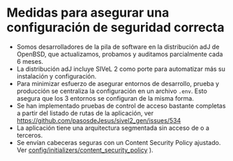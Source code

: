 # Medidas para asegurar una configuración de seguridad correcta

* Somos desarrolladores de la pila de software en la distribución adJ de
  OpenBSD, que actualizamos, probamos y auditamos parcialmente cada 6 meses.
* La distribución adJ incluye SIVeL 2 como porte para automatizar más
  su instalación y configuración.
* Para minimizar esfuerzo de asegurar entornos de desarrollo, prueba y 
  producción se centraliza la configuración en un archivo `.env`. Esto
  asegura que los 3 entornos se configuran de la misma forma.
* Se han implementado pruebas de control de acceso bastante completas
  a partir del listado de rutas de la aplicación, ver
  <https://github.com/pasosdeJesus/sivel2_gen/issues/534>
* La aplicación tiene una arquitectura segmentada sin acceso de o a terceros.
* Se envían cabeceras seguras con un Content Security Policy ajustado.
  Ver
  [config/initializers/content_security_policy](https://github.com/pasosdeJesus/sivel2/blob/sivel2.0/config/initializers/content_security_policy.rb) ).
